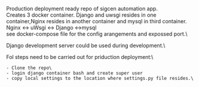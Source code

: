 Production deployment ready repo of sigcen automation app.\
Creates 3 docker container. Django and uwsgi resides in one container,Nginx resides in another container and mysql in third container.\
Nginx <-> uWsgi <-> Django <->mysql\
see docker-compose file for the config arangements and expossed port.\

Django development server could be used during development.\

Fol steps need to be carried out for priduction deployment:\
    
    - Clone the repo\
    - login django container bash and create super user
    - copy local settings to the location where settings.py file resides.\
